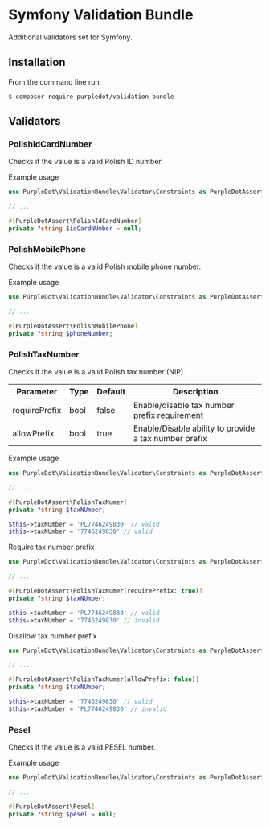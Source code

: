 # Symfony Validation Bundle

Additional validators set for Symfony.

## Installation

From the command line run

```
$ composer require purpledot/validation-bundle
```

## Validators

### PolishIdCardNumber

Checks if the value is a valid Polish ID number.

Example usage

```php
use PurpleDot\ValidationBundle\Validator\Constraints as PurpleDotAssert;

// ...

#[PurpleDotAssert\PolishIdCardNumber]
private ?string $idCardNUmber = null;
```

### PolishMobilePhone

Checks if the value is a valid Polish mobile phone number.

Example usage

```php
use PurpleDot\ValidationBundle\Validator\Constraints as PurpleDotAssert;

// ...

#[PurpleDotAssert\PolishMobilePhone]
private ?string $phoneNumber;
```

### PolishTaxNumber

Checks if the value is a valid Polish tax number (NIP).

| Parameter | Type | Default | Description |
|---|---|---------|---| 
| requirePrefix | bool | false   | Enable/disable tax number prefix requirement |
| allowPrefix | bool | true    | Enable/Disable ability to provide a tax number prefix |

Example usage

```php
use PurpleDot\ValidationBundle\Validator\Constraints as PurpleDotAssert;

// ...

#[PurpleDotAssert\PolishTaxNumer]
private ?string $taxNUmber;

$this->taxNUmber = 'PL7746249830' // valid
$this->taxNUmber = '7746249830' // valid 
```

Require tax number prefix

```php
use PurpleDot\ValidationBundle\Validator\Constraints as PurpleDotAssert;

// ...

#[PurpleDotAssert\PolishTaxNumer(requirePrefix: true)]
private ?string $taxNUmber;

$this->taxNUmber = 'PL7746249830' // valid
$this->taxNUmber = '7746249830' // invalid 
```

Disallow tax number prefix

```php
use PurpleDot\ValidationBundle\Validator\Constraints as PurpleDotAssert;

// ...

#[PurpleDotAssert\PolishTaxNumer(allowPrefix: false)]
private ?string $taxNUmber;

$this->taxNUmber = '7746249830' // valid 
$this->taxNUmber = 'PL7746249830' // invalid
```
### Pesel

Checks if the value is a valid PESEL number.

Example usage

```php
use PurpleDot\ValidationBundle\Validator\Constraints as PurpleDotAssert;

// ...

#[PurpleDotAssert\Pesel]
private ?string $pesel = null;
```